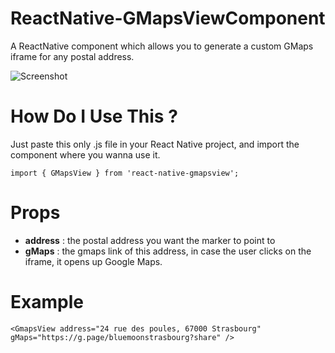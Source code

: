 # ReactNative-GMapsViewComponent
A ReactNative component which allows you to generate a custom GMaps iframe for any postal address.

![Screenshot](https://i.ibb.co/cJLj2v5/Screenshot-20191120-171759-01.jpg)

# How Do I Use This ?
Just paste this only .js file in your React Native project, and import the component where you wanna use it.

    import { GMapsView } from 'react-native-gmapsview';
# Props
 - **address** : the postal address you want the marker to point to
 - **gMaps** : the gmaps link of this address, in case the user clicks on the iframe, it opens up Google Maps.
 # Example

    <GmapsView address="24 rue des poules, 67000 Strasbourg" gMaps="https://g.page/bluemoonstrasbourg?share" />